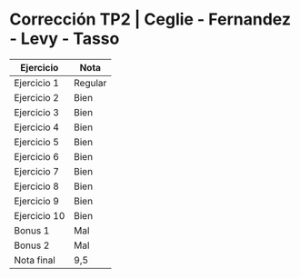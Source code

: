 # Corrección TP2 | Ceglie - Fernandez - Levy - Tasso

| Ejercicio    | Nota    |
| ------------ | ------- |
| Ejercicio 1  | Regular |
| Ejercicio 2  | Bien    |
| Ejercicio 3  | Bien    |
| Ejercicio 4  | Bien    |
| Ejercicio 5  | Bien    |
| Ejercicio 6  | Bien    |
| Ejercicio 7  | Bien    |
| Ejercicio 8  | Bien    |
| Ejercicio 9  | Bien    |
| Ejercicio 10 | Bien    |
| Bonus 1      | Mal     |
| Bonus 2      | Mal     |
| Nota final   | 9,5     |
